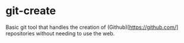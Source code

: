 # git-create

Basic git tool that handles the creation of (Github)[https://github.com/] repositories without needing to use the web.
